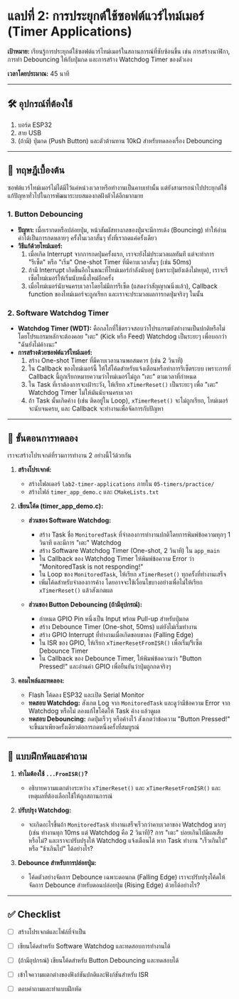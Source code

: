 # แลปที่ 2: การประยุกต์ใช้ซอฟต์แวร์ไทม์เมอร์ (Timer Applications)

**เป้าหมาย:** เรียนรู้การประยุกต์ใช้ซอฟต์แวร์ไทม์เมอร์ในสถานการณ์ที่ซับซ้อนขึ้น เช่น การสร้างนาฬิกา, การทำ Debouncing ให้กับปุ่มกด และการสร้าง Watchdog Timer ของตัวเอง

**เวลาโดยประมาณ:** 45 นาที

---

## 🛠️ อุปกรณ์ที่ต้องใช้

1.  บอร์ด ESP32
2.  สาย USB
3.  (ถ้ามี) ปุ่มกด (Push Button) และตัวต้านทาน 10kΩ สำหรับทดลองเรื่อง Debouncing

---

## 📖 ทฤษฎีเบื้องต้น

ซอฟต์แวร์ไทม์เมอร์ไม่ได้มีไว้แค่หน่วงเวลาหรือทำงานเป็นคาบเท่านั้น แต่ยังสามารถนำไปประยุกต์ใช้แก้ปัญหาทั่วไปในการพัฒนาระบบสมองกลฝังตัวได้อีกมากมาย

### 1. Button Debouncing

-   **ปัญหา:** เมื่อเรากดหรือปล่อยปุ่ม, หน้าสัมผัสทางกลของปุ่มจะมีการเด้ง (Bouncing) ทำให้อ่านค่าได้เป็นการกดหลายๆ ครั้งในเวลาสั้นๆ ทั้งที่เรากดแค่ครั้งเดียว
-   **วิธีแก้ด้วยไทม์เมอร์:**
    1.  เมื่อเกิด Interrupt จากการกดปุ่มครั้งแรก, เราจะยังไม่ประมวลผลทันที แต่จะทำการ "รีเซ็ต" หรือ "เริ่ม" One-shot Timer ที่มีคาบเวลาสั้นๆ (เช่น 50ms)
    2.  ถ้ามี Interrupt เกิดขึ้นอีกในขณะที่ไทม์เมอร์กำลังนับอยู่ (เพราะปุ่มยังเด้งไม่หยุด), เราจะรีเซ็ตไทม์เมอร์ให้เริ่มนับหนึ่งใหม่อีกครั้ง
    3.  เมื่อไทม์เมอร์นับจนครบเวลาโดยไม่มีการรีเซ็ต (แสดงว่าสัญญาณนิ่งแล้ว), Callback function ของไทม์เมอร์จะถูกเรียก และเราจะประมวลผลการกดปุ่มจริงๆ ในนั้น

### 2. Software Watchdog Timer

-   **Watchdog Timer (WDT):** คือกลไกที่ใช้ตรวจสอบว่าโปรแกรมยังทำงานเป็นปกติหรือไม่ โดยโปรแกรมหลักจะต้องคอย "เตะ" (Kick หรือ Feed) Watchdog เป็นระยะๆ เพื่อบอกว่า "ฉันยังไม่ค้างนะ"
-   **การสร้างด้วยซอฟต์แวร์ไทม์เมอร์:**
    1.  สร้าง One-shot Timer ที่มีคาบเวลานานพอสมควร (เช่น 2 วินาที)
    2.  ใน Callback ของไทม์เมอร์นี้ ให้ใส่โค้ดสำหรับแจ้งเตือนหรือทำการรีเซ็ตระบบ เพราะการที่ Callback นี้ถูกเรียกหมายความว่าไทม์เมอร์ไม่ถูก "เตะ" ตามเวลาที่กำหนด
    3.  ใน Task ที่เราต้องการจะเฝ้าระวัง, ให้เรียก `xTimerReset()` เป็นระยะๆ เพื่อ "เตะ" Watchdog Timer ไม่ให้มันนับจนครบเวลา
    4.  ถ้า Task นั้นเกิดค้าง (เช่น ติดอยู่ใน Loop), `xTimerReset()` จะไม่ถูกเรียก, ไทม์เมอร์จะนับจนครบ, และ Callback จะทำงานเพื่อจัดการกับปัญหา

---

## 🧪 ขั้นตอนการทดลอง

เราจะสร้างโปรเจกต์ที่รวมการทำงาน 2 อย่างนี้ไว้ด้วยกัน

1.  **สร้างโปรเจกต์:**
    -   สร้างโฟลเดอร์ `lab2-timer-applications` ภายใน `05-timers/practice/`
    -   สร้างไฟล์ `timer_app_demo.c` และ `CMakeLists.txt`

2.  **เขียนโค้ด (timer_app_demo.c):**

    -   **ส่วนของ Software Watchdog:**
        -   สร้าง Task ชื่อ `MonitoredTask` ที่จำลองการทำงานปกติโดยการพิมพ์ข้อความทุกๆ 1 วินาที และมีการ "เตะ" Watchdog
        -   สร้าง Software Watchdog Timer (One-shot, 2 วินาที) ใน `app_main`
        -   ใน Callback ของ Watchdog Timer ให้พิมพ์ข้อความ Error ว่า "MonitoredTask is not responding!"
        -   ใน Loop ของ `MonitoredTask`, ให้เรียก `xTimerReset()` ทุกครั้งที่ทำงานเสร็จ
        -   เพิ่มโค้ดสำหรับจำลองการค้าง โดยอาจจะใช้เงื่อนไขบางอย่างเพื่อไม่ให้เรียก `xTimerReset()` แล้วสังเกตผล

    -   **ส่วนของ Button Debouncing (ถ้ามีอุปกรณ์):**
        -   กำหนด GPIO Pin หนึ่งเป็น Input พร้อม Pull-up สำหรับปุ่มกด
        -   สร้าง Debounce Timer (One-shot, 50ms) แต่ยังไม่เริ่มทำงาน
        -   สร้าง GPIO Interrupt ที่ทำงานเมื่อเกิดขอบขาลง (Falling Edge)
        -   ใน ISR ของ GPIO, ให้เรียก `xTimerResetFromISR()` เพื่อเริ่ม/รีเซ็ต Debounce Timer
        -   ใน Callback ของ Debounce Timer, ให้พิมพ์ข้อความว่า "Button Pressed!" และอ่านค่า GPIO เพื่อยืนยันว่าปุ่มถูกกดจริงๆ

3.  **คอมไพล์และทดลอง:**
    -   Flash โค้ดลง ESP32 และเปิด Serial Monitor
    -   **ทดสอบ Watchdog:** สังเกต Log จาก `MonitoredTask` และดูว่ามีข้อความ Error จาก Watchdog หรือไม่ ลองแก้ไขโค้ดให้ Task ค้าง แล้วดูผล
    -   **ทดสอบ Debouncing:** กดปุ่มเร็วๆ หรือค้างไว้ สังเกตว่าข้อความ "Button Pressed!" จะขึ้นมาเพียงครั้งเดียวต่อการกดหนึ่งครั้งที่สมบูรณ์

---

## 📝 แบบฝึกหัดและคำถาม

1.  **ทำไมต้องใช้ `...FromISR()`?**
    -   อธิบายความแตกต่างระหว่าง `xTimerReset()` และ `xTimerResetFromISR()` และเหตุผลที่ต้องเลือกใช้ให้ถูกสถานการณ์

2.  **ปรับปรุง Watchdog:**
    -   จะเกิดอะไรขึ้นถ้า `MonitoredTask` ทำงานเสร็จเร็วกว่าคาบเวลาของ Watchdog มากๆ (เช่น ทำงานทุก 10ms แต่ Watchdog คือ 2 วินาที)? การ "เตะ" บ่อยเกินไปมีผลเสียหรือไม่? และเราจะปรับปรุงให้ Watchdog แจ้งเตือนได้ หาก Task ทำงาน "เร็วเกินไป" หรือ "ช้าเกินไป" ได้อย่างไร?

3.  **Debounce สำหรับการปล่อยปุ่ม:**
    -   โค้ดตัวอย่างจัดการ Debounce เฉพาะตอนกด (Falling Edge) เราจะปรับปรุงโค้ดให้จัดการ Debounce สำหรับตอนปล่อยปุ่ม (Rising Edge) ด้วยได้อย่างไร?

---

## ✅ Checklist

-   [ ] สร้างโปรเจกต์และไฟล์ที่จำเป็น
-   [ ] เขียนโค้ดสำหรับ Software Watchdog และทดสอบการทำงานได้
-   [ ] (ถ้ามีอุปกรณ์) เขียนโค้ดสำหรับ Button Debouncing และทดสอบได้
-   [ ] เข้าใจความแตกต่างของฟังก์ชันปกติและฟังก์ชันสำหรับ ISR
-   [ ] ตอบคำถามและทำแบบฝึกหัด

